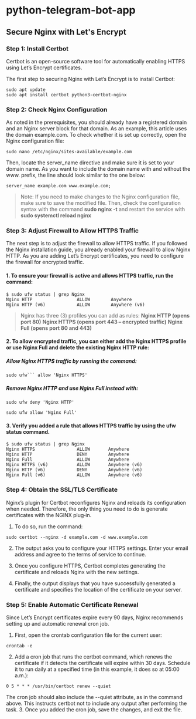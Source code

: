 # python-telegram-bot-app


## Secure Nginx with Let's Encrypt

### Step 1: Install Certbot
Certbot is an open-source software tool for automatically enabling HTTPS using Let’s Encrypt certificates.

The first step to securing Nginx with Let’s Encrypt is to install Certbot:
```
sudo apt update
sudo apt install certbot python3-certbot-nginx
```
### Step 2: Check Nginx Configuration
As noted in the prerequisites, you should already have a registered domain and an Nginx server block for that domain. As an example, this article uses the domain example.com.
To check whether it is set up correctly, open the Nginx configuration file:
```
sudo nano /etc/nginx/sites-available/example.com
```
Then, locate the server_name directive and make sure it is set to your domain name. As you want to include the domain name with and without the www. prefix, the line should look similar to the one below:
```
server_name example.com www.example.com;
```
>Note: If you need to make changes to the Nginx configuration file, make sure to save the modified file. Then, check the configuration syntax with the command **sudo nginx -t** and restart the service with **sudo systemctl reload nginx**

### Step 3: Adjust Firewall to Allow HTTPS Traffic
The next step is to adjust the firewall to allow HTTPS traffic.
If you followed the Nginx installation guide, you already enabled your firewall to allow Nginx HTTP. As you are adding Let’s Encrypt certificates, you need to configure the firewall for encrypted traffic.

#### 1. To ensure your firewall is active and allows HTTPS traffic, run the command:
```
$ sudo ufw status | grep Nginx
Nginx HTTP                 ALLOW        Anywhere                  
Nginx HTTP (v6)            ALLOW        Anywhere (v6)             
```

>Nginx has three (3) profiles you can add as rules:
**Nginx HTTP (opens port 80)**
**Nginx HTTPS (opens port 443 – encrypted traffic)**
**Nginx Full (opens port 80 and 443)**

#### 2. To allow encrypted traffic, you can either add the Nginx HTTPS profile or use Nginx Full and delete the existing Nginx HTTP rule:

##### Allow Nginx HTTPS traffic by running the command:
```
sudo ufw``` allow 'Nginx HTTPS'
```
##### Remove Nginx HTTP and use Nginx Full instead with:
```
sudo ufw deny 'Nginx HTTP'
```
```
sudo ufw allow 'Nginx Full'
```
#### 3. Verify you added a rule that allows HTTPS traffic by using the **ufw status** command.
```
$ sudo ufw status | grep Nginx
Nginx HTTPS                ALLOW       Anywhere                  
Nginx HTTP                 DENY        Anywhere                  
Nginx Full                 ALLOW       Anywhere                  
Nginx HTTPS (v6)           ALLOW       Anywhere (v6)             
Nginx HTTP (v6)            DENY        Anywhere (v6)             
Nginx Full (v6)            ALLOW       Anywhere (v6)        
```
### Step 4: Obtain the SSL/TLS Certificate
Nginx’s plugin for Certbot reconfigures Nginx and reloads its configuration when needed. Therefore, the only thing you need to do is generate certificates with the NGINX plug‑in.

1. To do so, run the command:
```
sudo certbot --nginx -d example.com -d www.example.com
```
2. The output asks you to configure your HTTPS settings. Enter your email address and agree to the terms of service to continue.

3. Once you configure HTTPS, Certbot completes generating the certificate and reloads Nginx with the new settings.

4. Finally, the output displays that you have successfully generated a certificate and specifies the location of the certificate on your server.
### Step 5: Enable Automatic Certificate Renewal
Since Let’s Encrypt certificates expire every 90 days, Nginx recommends setting up and automatic renewal cron job.

1. First, open the crontab configuration file for the current user:
```
crontab -e
```
2. Add a cron job that runs the certbot command, which renews the certificate if it detects the certificate will expire within 30 days. Schedule it to run daily at a specified time (in this example, it does so at 05:00 a.m.):
```
0 5 * * * /usr/bin/certbot renew --quiet
```
The cron job should also include the --quiet attribute, as in the command above. This instructs certbot not to include any output after performing the task.
3. Once you added the cron job, save the changes, and exit the file.
